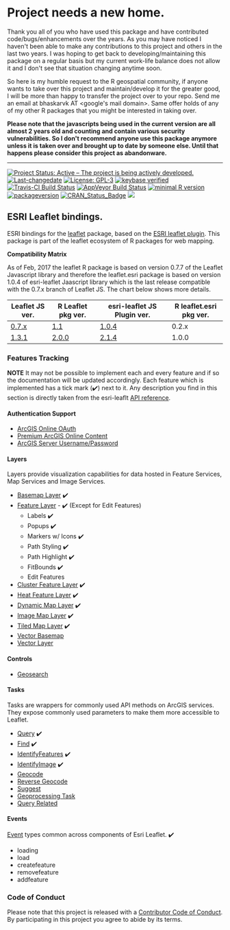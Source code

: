 # Project needs a new home.

Thank you all of you who have used this package and have contributed code/bugs/enhancements over the years. As you may have noticed I haven't been able to make any contributions to this project and others in the last two years. I was hoping to get back to developing/maintaining this package on a regular basis but my current work-life balance does not allow it and I don't see that situation changing anytime soon. 

So here is my humble request to the R geospatial community, if anyone wants to take over this project and maintain/develop it for the greater good, I will be more than happy to transfer the project over to your repo. Send me an email at bhaskarvk AT <google's mail domain>. Same offer holds of any of my other R packages that you might be interested in taking over.

**Please note that the javascripts being used in the current version are all almost 2 years old and counting and contain various security vulnerabilities. So I don't recommend anyone use this package anymore unless it is taken over and brought up to date by someone else. Until that happens please consider this project as abandonware.**

---


[![Project Status: Active – The project is being actively developed.](http://www.repostatus.org/badges/latest/active.svg)](http://www.repostatus.org/#active) [![Last-changedate](https://img.shields.io/badge/last%20change-2018--04--23-green.svg)](/commits/master) [![License: GPL-3](https://img.shields.io/badge/License-GPLv3-yellow.svg)](https://opensource.org/licenses/GPL-3.0) [![keybase verified](https://img.shields.io/badge/keybase-verified-brightgreen.svg)](https://gist.github.com/bhaskarvk/46fbf2ba7b5713151d7e) [![Travis-CI Build Status](https://travis-ci.org/bhaskarvk/leaflet.esri.svg?branch=master)](https://travis-ci.org/bhaskarvk/leaflet.esri) [![AppVeyor Build Status](https://ci.appveyor.com/api/projects/status/github/bhaskarvk/leaflet.esri?branch=master&svg=true)](https://ci.appveyor.com/project/bhaskarvk/leaflet.esri) [![minimal R version](https://img.shields.io/badge/R%3E%3D-3.1.0-6666ff.svg)](https://cran.r-project.org/) [![packageversion](https://img.shields.io/badge/Package%20version-1.0.0-orange.svg?style=flat-square)](commits/master) [![CRAN\_Status\_Badge](http://www.r-pkg.org/badges/version/leaflet.esri)](https://cran.r-project.org/package=leaflet.esri) [![](http://cranlogs.r-pkg.org/badges/grand-total/leaflet.esri)](http://cran.rstudio.com/web/packages/leaflet.esri/index.html)

ESRI Leaflet bindings.
----------------------

ESRI bindings for the [leaflet](https://www.github.com/rstudio/leaflet) package, based on the [ESRI leaflet plugin](https://esri.github.io/esri-leaflet/). This package is part of the leaflet ecosystem of R packages for web mapping.

**Compatibility Matrix**

As of Feb, 2017 the leaflet R package is based on version 0.7.7 of the Leaflet Javascript library and therefore the leaflet.esri package is based on version 1.0.4 of esri-leaflet Jaascript library which is the last release compatible with the 0.7.x branch of Leaflet JS. The chart below shows more details.

<table>
<colgroup>
<col width="19%" />
<col width="22%" />
<col width="33%" />
<col width="25%" />
</colgroup>
<thead>
<tr class="header">
<th>Leaflet JS ver.</th>
<th>R Leaflet pkg ver.</th>
<th>esri-leaflet JS Plugin ver.</th>
<th>R leaflet.esri pkg ver.</th>
</tr>
</thead>
<tbody>
<tr class="odd">
<td><a href="https://github.com/Leaflet/Leaflet/releases/tag/v0.7.7">0.7.x</a></td>
<td><a href="https://github.com/rstudio/leaflet/releases/tag/v1.1.0">1.1</a></td>
<td><a href="https://github.com/Esri/esri-leaflet/releases/tag/v1.0.4">1.0.4</a></td>
<td>0.2.x</td>
</tr>
<tr class="even">
<td><a href="https://github.com/Leaflet/Leaflet/releases/tag/v1.3.1">1.3.1</a></td>
<td><a href="https://github.com/rstudio/leaflet/releases/tag/v2.0.0">2.0.0</a></td>
<td><a href="https://github.com/Esri/esri-leaflet/releases/tag/v2.1.4">2.1.4</a></td>
<td>1.0.0</td>
</tr>
</tbody>
</table>

### Features Tracking

**NOTE** It may not be possible to implement each and every feature and if so the documentation will be updated accordingly. Each feature which is implemented has a tick mark (✔️) next to it. Any description you find in this section is directly taken from the esri-leaflt [API reference](https://esri.github.io/esri-leaflet/api-reference/).

#### Authentication Support

-   [ArcGIS Online OAuth](https://esri.github.io/esri-leaflet/examples/arcgis-online-auth.html)
-   [Premium ArcGIS Online Content](https://esri.github.io/esri-leaflet/examples/premium-content.html)
-   [ArcGIS Server Username/Password](https://esri.github.io/esri-leaflet/examples/arcgis-server-auth.html)

#### Layers

Layers provide visualization capabilities for data hosted in Feature Services, Map Services and Image Services.

-   [Basemap Layer](https://esri.github.io/esri-leaflet/api-reference/layers/basemap-layer.html) ✔️
-   [Feature Layer](https://esri.github.io/esri-leaflet/api-reference/layers/feature-layer.html) - ✔️ (Except for Edit Features)
    -   Labels ✔️
    -   Popups ✔️
    -   Markers w/ Icons ✔️
    -   Path Styling ✔️
    -   Path Highlight ✔️
    -   FitBounds ✔️
    -   Edit Features
-   [Cluster Feature Layer](https://esri.github.io/esri-leaflet/api-reference/layers/clustered-feature-layer.html) ✔️
-   [Heat Feature Layer](https://esri.github.io/esri-leaflet/api-reference/layers/heatmap-feature-layer.html) ✔️
-   [Dynamic Map Layer](https://esri.github.io/esri-leaflet/api-reference/layers/dynamic-map-layer.html) ✔️
-   [Image Map Layer](https://esri.github.io/esri-leaflet/api-reference/layers/image-map-layer.html) ✔️
-   [Tiled Map Layer](https://esri.github.io/esri-leaflet/api-reference/layers/tiled-map-layer.html) ✔️
-   [Vector Basemap](https://esri.github.io/esri-leaflet/api-reference/layers/vector-basemap.html)
-   [Vector Layer](https://esri.github.io/esri-leaflet/api-reference/layers/vector-layer.html)

#### Controls

-   [Geosearch](https://esri.github.io/esri-leaflet/api-reference/controls/geosearch.html)

#### Tasks

Tasks are wrappers for commonly used API methods on ArcGIS services. They expose commonly used parameters to make them more accessible to Leaflet.

-   [Query](https://esri.github.io/esri-leaflet/api-reference/tasks/query.html) ✔️
-   [Find](https://esri.github.io/esri-leaflet/api-reference/tasks/find.html) ✔️
-   [IdentifyFeatures](https://esri.github.io/esri-leaflet/api-reference/tasks/identify-features.html) ✔️
-   [IdentifyImage](https://esri.github.io/esri-leaflet/api-reference/tasks/identify-image.html) ✔️
-   [Geocode](https://esri.github.io/esri-leaflet/api-reference/tasks/geocode.html)
-   [Reverse Geocode](https://esri.github.io/esri-leaflet/api-reference/tasks/reverse-geocode.html)
-   [Suggest](https://esri.github.io/esri-leaflet/api-reference/tasks/suggest.html)
-   [Geoprocessing Task](https://esri.github.io/esri-leaflet/api-reference/tasks/gp-task.html)
-   [Query Related](https://esri.github.io/esri-leaflet/api-reference/tasks/query-related.html)

#### Events

[Event](https://esri.github.io/esri-leaflet/api-reference/events.html) types common across components of Esri Leaflet. ✔️

-   loading
-   load
-   createfeature
-   removefeature
-   addfeature

### Code of Conduct

Please note that this project is released with a [Contributor Code of Conduct](CONDUCT.md). By participating in this project you agree to abide by its terms.
